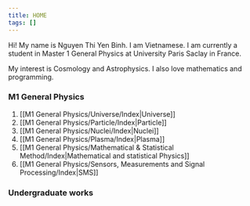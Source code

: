 ```yaml
---
title: HOME
tags: []
---
```

Hi! My name is Nguyen Thi Yen Binh. I am Vietnamese. I am currently a student in Master 1 General Physics at University Paris Saclay in France. 

My interest is Cosmology and Astrophysics. I also love mathematics and programming.
### M1 General Physics
1. [[M1 General Physics/Universe/Index|Universe]]
2. [[M1 General Physics/Particle/Index|Particle]]
3. [[M1 General Physics/Nuclei/Index|Nuclei]]
4. [[M1 General Physics/Plasma/Index|Plasma]]
5. [[M1 General Physics/Mathematical & Statistical Method/Index|Mathematical and statistical Physics]]
6. [[M1 General Physics/Sensors, Measurements and Signal Processing/Index|SMS]]
### Undergraduate works








